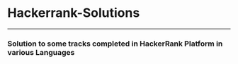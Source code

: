 # Hackerrank-Solutions
***
### Solution to some tracks completed in HackerRank Platform in various Languages
